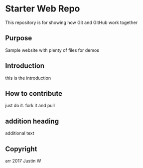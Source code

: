 # Starter Web Repo

This repository is for showing how Git and GitHub work together

## Purpose

Sample website with plenty of files for demos

## Introduction
this is the introduction

## How to contribute

just do it. fork it and pull

## addition heading
additional text

## Copyright
arr 2017 Justin W
